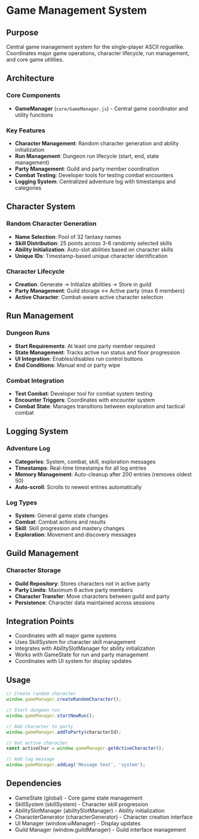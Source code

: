 # Game Management System

## Purpose
Central game management system for the single-player ASCII roguelike. Coordinates major game operations, character lifecycle, run management, and core game utilities.

## Architecture

### Core Components
- **GameManager** (`core/GameManager.js`) - Central game coordinator and utility functions

### Key Features
- **Character Management**: Random character generation and ability initialization
- **Run Management**: Dungeon run lifecycle (start, end, state management)
- **Party Management**: Guild and party member coordination
- **Combat Testing**: Developer tools for testing combat encounters
- **Logging System**: Centralized adventure log with timestamps and categories

## Character System

### Random Character Generation
- **Name Selection**: Pool of 32 fantasy names
- **Skill Distribution**: 25 points across 3-6 randomly selected skills
- **Ability Initialization**: Auto-slot abilities based on character skills
- **Unique IDs**: Timestamp-based unique character identification

### Character Lifecycle
- **Creation**: Generate → Initialize abilities → Store in guild
- **Party Management**: Guild storage ↔ Active party (max 6 members)
- **Active Character**: Combat-aware active character selection

## Run Management

### Dungeon Runs
- **Start Requirements**: At least one party member required
- **State Management**: Tracks active run status and floor progression
- **UI Integration**: Enables/disables run control buttons
- **End Conditions**: Manual end or party wipe

### Combat Integration
- **Test Combat**: Developer tool for combat system testing
- **Encounter Triggers**: Coordinates with encounter system
- **Combat State**: Manages transitions between exploration and tactical combat

## Logging System

### Adventure Log
- **Categories**: System, combat, skill, exploration messages
- **Timestamps**: Real-time timestamps for all log entries
- **Memory Management**: Auto-cleanup after 200 entries (removes oldest 50)
- **Auto-scroll**: Scrolls to newest entries automatically

### Log Types
- **System**: General game state changes
- **Combat**: Combat actions and results
- **Skill**: Skill progression and mastery changes
- **Exploration**: Movement and discovery messages

## Guild Management

### Character Storage
- **Guild Repository**: Stores characters not in active party
- **Party Limits**: Maximum 6 active party members
- **Character Transfer**: Move characters between guild and party
- **Persistence**: Character data maintained across sessions

## Integration Points
- Coordinates with all major game systems
- Uses SkillSystem for character skill management
- Integrates with AbilitySlotManager for ability initialization
- Works with GameState for run and party management
- Coordinates with UI system for display updates

## Usage
```javascript
// Create random character
window.gameManager.createRandomCharacter();

// Start dungeon run
window.gameManager.startNewRun();

// Add character to party
window.gameManager.addToParty(characterId);

// Get active character
const activeChar = window.gameManager.getActiveCharacter();

// Add log message
window.gameManager.addLog('Message text', 'system');
```

## Dependencies
- GameState (global) - Core game state management
- SkillSystem (skillSystem) - Character skill progression
- AbilitySlotManager (abilitySlotManager) - Ability initialization
- CharacterGenerator (characterGenerator) - Character creation interface
- UI Manager (window.uiManager) - Display updates
- Guild Manager (window.guildManager) - Guild interface management